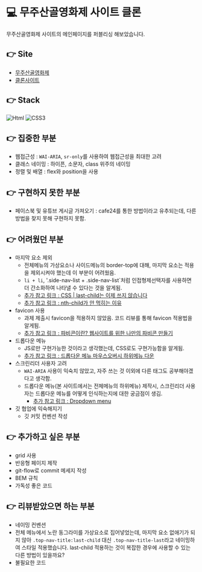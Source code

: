 # 💻 무주산골영화제 사이트 클론

무주산골영화제 사이트의 메인페이지를 퍼블리싱 해보았습니다.

## 👉 Site

- [무주산골영화제](https://www.mjff.or.kr/)
- [클론사이트](https://mjffclone.netlify.app)

## 👉 Stack

<img alt="Html" src ="https://img.shields.io/badge/HTML-E34F26.svg?&style=for-the-badge&logo=HTML5&logoColor=white"/> <img alt="CSS3" src ="https://img.shields.io/badge/CSS3-FF9933.svg?&style=for-the-badge&logo=CSS3&logoColor=white"/>

## 👉 집중한 부분

- 웹접근성 : `WAI-ARIA`, `sr-only`를 사용하여 웹접근성을 최대한 고려
- 클래스 네이밍 : 하이픈, 소문자, class 위주의 네이밍
- 정렬 및 배열 : flex와 position을 사용

## 👉 구현하지 못한 부분

- 페이스북 및 유튜브 게시글 가져오기 : cafe24를 통한 방법이라고 유추되는데, 다른 방법을 찾지 못해 구현하지 못함.

## 👉 어려웠던 부분
- 마지막 요소 제외
  - 전체메뉴의 가상요소나 사이드메뉴의 border-top에 대해, 마지막 요소는 적용을 제외시켜야 했는데 이 부분이 어려웠음.
  - `li + li`, '.side-nav-list + .side-nav-list`처럼 인접형제선택자를 사용하면 더 간소화하여 나타낼 수 있다는 것을 알게됨.
  - [추가 참고 링크 : CSS | last-child는 이제 쓰지 않습니다](https://velog.io/@edie_ko/css-enabling-pattern)
  - [추가 참고 링크 : nth-child가 안 먹히는 이유](https://velog.io/@1703979/TIL-07)
- favicon 사용
  - 과제 제출시 favicon을 적용하지 않았음. 코드 리뷰를 통해 favicon 적용법을 알게됨.
  - [추가 참고 링크 : 파비콘이란? 웹사이트를 위한 나만의 파비콘 만들기](https://ko.wix.com/blog/post/what-is-favicon-how-to-make)
- 드롭다운 메뉴
  - JS로만 구현가능한 것이라고 생각했는데, CSS로도 구현가능함을 알게됨.
  - [추가 참고 링크 : 드롭다운 메뉴 마우스오버시 하위메뉴 다운](https://anaide.tistory.com/56)
- 스크린리더 사용자 고려
  - `WAI-ARIA` 사용이 익숙치 않았고, 자주 쓰는 것 이외에 다른 태그도 공부해야겠다고 생각함.
  - 드롭다운 메뉴(본 사이트에서는 전체메뉴의 하위메뉴) 제작시, 스크린리더 사용자는 드롭다운 메뉴를 어떻게 인식하는지에 대한 궁금점이 생김.
    - [추가 참고 링크 : Dropdown menu](https://a11y-guidelines.orange.com/en/web/components-examples/dropdown-menu/)
- 깃 협업에 익숙해지기
  - 깃 커밋 컨벤션 작성

## 👉 추가하고 싶은 부분

- grid 사용
- 반응형 페이지 제작
- git-flow로 commit 메세지 작성
- BEM 규칙
- 가독성 좋은 코드

## 👉 리뷰받았으면 하는 부분

- 네이밍 컨벤션
- 전체 메뉴에서 노란 동그라미를 가상요소로 집어넣었는데, 마지막 요소 없애기가 되지 않아 `.top-nav-title:last-child` 대신 `.top-nav-title-last`라고 네이밍하여 스타일 적용했습니다. last-child 적용하는 것이 복잡한 경우에 사용할 수 있는 다른 방법이 있을까요?
- 불필요한 코드
